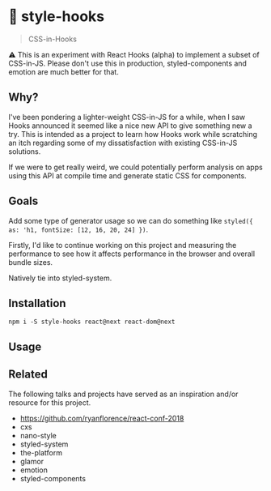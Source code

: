 # :flags: style-hooks

> CSS-in-Hooks

:warning: This is an experiment with React Hooks (alpha) to implement a subset of CSS-in-JS.
Please don't use this in production, styled-components and emotion are much better for that.

## Why?

I've been pondering a lighter-weight CSS-in-JS for a while, when I saw Hooks announced it seemed like a nice new API to give something new a try.
This is intended as a project to learn how Hooks work while scratching an itch regarding some of my dissatisfaction with existing CSS-in-JS solutions.

If we were to get really weird, we could potentially perform analysis on apps using this API at compile time and generate static CSS for components.

## Goals

Add some type of generator usage so we can do something like `styled({ as: 'h1, fontSize: [12, 16, 20, 24] })`.

Firstly, I'd like to continue working on this project and measuring the performance to see how it affects performance in the browser and overall bundle sizes.

Natively tie into styled-system.

## Installation

```
npm i -S style-hooks react@next react-dom@next
```

## Usage



## Related

The following talks and projects have served as an inspiration and/or resource for this project.

- https://github.com/ryanflorence/react-conf-2018
- cxs
- nano-style
- styled-system
- the-platform
- glamor
- emotion
- styled-components
